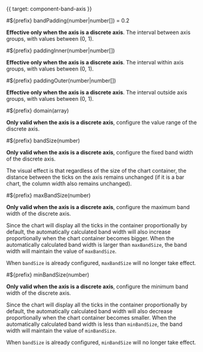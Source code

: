{{ target: component-band-axis }}

<!-- IBandAxisSpec -->
<!-- TODO: Inaccurate description -->

#${prefix} bandPadding(number|number[]) = 0.2

**Effective only when the axis is a discrete axis**. The interval between axis groups, with values between (0, 1).

#${prefix} paddingInner(number|number[])

**Effective only when the axis is a discrete axis**. The interval within axis groups, with values between (0, 1).

#${prefix} paddingOuter(number|number[])

**Effective only when the axis is a discrete axis**. The interval outside axis groups, with values between (0, 1).

#${prefix} domain(array)

**Only valid when the axis is a discrete axis**, configure the value range of the discrete axis.

#${prefix} bandSize(number)

**Only valid when the axis is a discrete axis**, configure the fixed band width of the discrete axis.

The visual effect is that regardless of the size of the chart container, the distance between the ticks on the axis remains unchanged (if it is a bar chart, the column width also remains unchanged).

#${prefix} maxBandSize(number)

**Only valid when the axis is a discrete axis**, configure the maximum band width of the discrete axis.

Since the chart will display all the ticks in the container proportionally by default, the automatically calculated band width will also increase proportionally when the chart container becomes bigger. When the automatically calculated band width is larger than `maxBandSize`, the band width will maintain the value of `maxBandSize`.

When `bandSize` is already configured, `maxBandSize` will no longer take effect.

#${prefix} minBandSize(number)

**Only valid when the axis is a discrete axis**, configure the minimum band width of the discrete axis.

Since the chart will display all the ticks in the container proportionally by default, the automatically calculated band width will also decrease proportionally when the chart container becomes smaller. When the automatically calculated band width is less than `minBandSize`, the band width will maintain the value of `minBandSize`.

When `bandSize` is already configured, `minBandSize` will no longer take effect.
